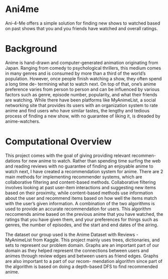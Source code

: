 # Ani4me
Ani-4-Me offers a simple solution for finding new shows to watched based on past shows that you and you friends have watched and overall ratings.

# Background
Anime is hand-drawn and computer-generated animation originating from Japan. Ranging from comedy to psychological thrillers, this medium comes in many genres and is consumed by more than a third of the world’s population. However, once people finish watching a show, they often spend a long time de- termining what to watch next. On top of that, one’s anime preference varies from person to person and can be influenced by various factors such as genre, episode number, popularity, and what their friends are watching. While there have been platforms like MyAnimeList, a social networking site that provides its users with an organization system to rate anime and find users who have similar tastes, the lengthy and tedious process of finding a new show, with no guarantee of liking it, is dreaded by anime-watchers.

# Computational Overview
This project comes with the goal of giving providing relevant recommen- dations for new anime to watch. Rather than spending time surfing the web and reading reviews with no guarantee of finding an enjoyable anime to watch next, I have created a recommendation system for anime. There are 2 main methods for implementing recommender systems, which are collaborative filtering and content-based methods. Collaborative filtering involves looking at past user-item interactions and suggesting new items based on their proximity, while content-based methods use information about the user and recommend items based on how well the items match with the user’s given information. A combination of the two algorithms is used to provide an accurate recommendation for users. This algorithm reccomends anime based on the previous anime that you have watched, the ratings that you have given them, and your preferences for things such as genres, the number of episodes, and the start and end dates of the airing.

The dataset our group used is the Anime Dataset with Reviews - MyAnimeList from Kaggle. This project mainly uses trees, dictionaries, and sets to represent our problem domain. Graphs are an important part of our domain as they helped represent the connections between users and animes through review edges and between users as friend edges. Graphs are also important to a part of our recom- mendation algorithm since part of the algorithm is based on doing a depth-based DFS to find recommended anime.
